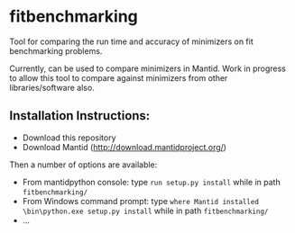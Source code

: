 # fitbenchmarking
Tool for comparing the run time and accuracy of minimizers on fit benchmarking problems.

Currently, can be used to compare minimizers in Mantid. Work in progress to allow this tool to compare against minimizers from other libraries/software also.

## Installation Instructions:

* Download this repository
* Download Mantid (http://download.mantidproject.org/)

Then a number of options are available:

* From mantidpython console: type `run setup.py install` while in path `fitbenchmarking/`
* From Windows command prompt: type `where Mantid installed \bin\python.exe setup.py install` while in path `fitbenchmarking/`
* ...

